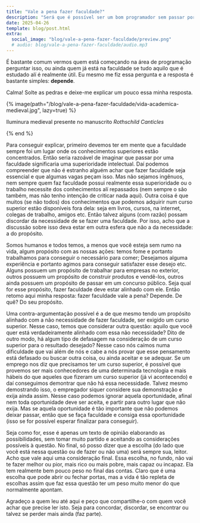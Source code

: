 ```yaml
---
title: "Vale a pena fazer faculdade?"
description: "Será que é possível ser um bom programador sem passar por uma faculdade ou isso é realmente essencial?"
date: 2025-04-26
template: blog/post.html
extra:
  social_image: "blog/vale-a-pena-fazer-faculdade/preview.png"
  # audio: blog/vale-a-pena-fazer-faculdade/audio.mp3
---
```


É bastante comum vermos quem está começando na área de programação perguntar isso, ou ainda quem já está na faculdade se tudo aquilo que é estudado alí é realmente útil. Eu mesmo me fiz essa pergunta e a resposta é bastante simples: **depende**.

Calma! Solte as pedras e deixe-me explicar um pouco essa minha resposta.

{% image(path="/blog/vale-a-pena-fazer-faculdade/vida-academica-medieval.jpg", lazy=true) %}

Iluminura medieval presente no manuscrito _Rothschild Canticles_

{% end %}

Para conseguir explicar, primeiro devemos ter em mente que a faculdade sempre foi um lugar onde os conhecimentos superiores estão concentrados. Então seria razoável de imaginar que passar por uma faculdade significaria uma superioridade intelectual. Daí podemos compreender que não é estranho alguém achar que fazer faculdade seja essencial e que algumas vagas peçam isso. Mas não sejamos ingênuos, nem sempre quem faz faculdade possui realmente essa superioridade ou o trabalho necessite dos conhecimentos alí repassados (nem sempre o são também, mas não tenho intenção de criticar nada aqui). Outra coisa é que muitos (se não todos) dos conhecimentos que podemos adquirir num curso superior estão disponíveis fora dela: seja em livros, cursos, na internet, colegas de trabalho, amigos etc. Então talvez alguns (com razão) possam discordar da necessidade de se fazer uma faculdade. Por isso, acho que a discussão sobre isso deva estar em outra esfera que não a da necessidade: a do propósito.

Somos humanos e todos temos, a menos que você esteja sem rumo na vida, algum propósito com as nossas ações: temos fome e portanto trabalhamos para conseguir o necessário para comer; Desejamos alguma experiência e portanto agimos para conseguir satisfazer esse desejo etc. Alguns possuem um propósito de trabalhar para empresas no exterior, outros possuem um propósito de construir produtos e vendê-los, outros ainda possuem um propósito de passar em um concurso público. Seja qual for esse propósito, fazer faculdade deve estar alinhado com ele. Então retomo aqui minha resposta: fazer faculdade vale a pena? Depende. De quê? Do seu propósito.

Uma contra-argumentação possível é a de que mesmo tendo um propósito alinhado com a não necessidade de fazer faculdade, ser exigido um curso superior. Nesse caso, temos que considerar outra questão: aquilo que você quer está verdadeiramente alinhado com essa não necessidade? Dito de outro modo, há algum tipo de defasagem na consideração de um curso superior para o resultado desejado? Nesse caso nós caímos numa dificuldade que vai além de nós e cabe a nós provar que esse pensamento está defasado ou buscar outra coisa, ou ainda aceitar e se adequar. Se um emprego nos diz que precisamos ter um curso superior, é possível que provemos ser mais conhecedores de uma determinada tecnologia e mais hábeis do que aqueles que fizeram um curso superior (já vi acontecendo) e daí conseguimos demontrar que não há essa necessidade. Talvez mesmo demostrando isso, o empregador siquer considere sua demonstração e exija ainda assim. Nesse caso podemos ignorar aquela oportunidade, afinal nem toda oportunidade deve ser aceita, e partir para outro lugar que não exija. Mas se aquela oportunidade é tão importante que não podemos deixar passar, então que se faça faculdade e consiga essa oportunidade (isso se for possível esperar finalizar para conseguir).

Seja como for, esse é apenas um texto de opinião elaborando as possibilidades, sem tomar muito partido e aceitando as considerações possíveis à questão. No final, só posso dizer que a escolha (do lado que você está nessa questão ou de fazer ou não uma) será sempre sua, leitor. Acho que vale aqui uma consideração final. Essa escolha, no fundo, não vai te fazer melhor ou pior, mais rico ou mais pobre, mais capaz ou incapaz. Ela tem realmente bem pouco peso no final das contas. Claro que é uma escolha que pode abrir ou fechar portas, mas a vida é tão repleta de escolhas assim que faz essa questão ter um peso muito menor do que normalmente apontam.

Agradeço a quem leu até aqui e peço que compartilhe-o com quem você achar que precise ler isto. Seja para concordar, discordar, se encontrar ou talvez se perder mais ainda (faz parte).
